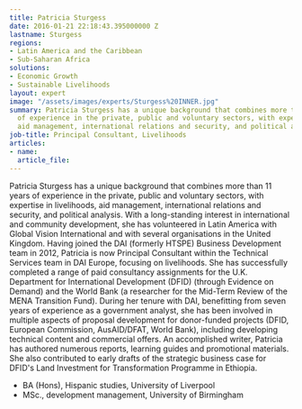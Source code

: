```yaml
---
title: Patricia Sturgess
date: 2016-01-21 22:18:43.395000000 Z
lastname: Sturgess
regions:
- Latin America and the Caribbean
- Sub-Saharan Africa
solutions:
- Economic Growth
- Sustainable Livelihoods
layout: expert
image: "/assets/images/experts/Sturgess%20INNER.jpg"
summary: Patricia Sturgess has a unique background that combines more than 11 years
  of experience in the private, public and voluntary sectors, with expertise in livelihoods,
  aid management, international relations and security, and political analysis.
job-title: Principal Consultant, Livelihoods
articles:
- name: 
  article_file: 
---
```


Patricia Sturgess has a unique background that combines more than 11 years of experience in the private, public and voluntary sectors, with expertise in livelihoods, aid management, international relations and security, and political analysis. With a long-standing interest in international and community development, she has volunteered in Latin America with Global Vision International and with several organisations in the United Kingdom. Having joined the DAI (formerly HTSPE) Business Development team in 2012, Patricia is now Principal Consultant within the Technical Services team in DAI Europe, focusing on livelihoods. She has successfully completed a range of paid consultancy assignments for the U.K. Department for International Development (DFID) (through Evidence on Demand) and the World Bank (a researcher for the Mid-Term Review of the MENA Transition Fund). During her tenure with DAI, benefitting from seven years of experience as a government analyst, she has been involved in multiple aspects of proposal development for donor-funded projects (DFID, European Commission, AusAID/DFAT, World Bank), including developing technical content and commercial offers. An accomplished writer, Patricia has authored numerous reports, learning guides and promotional materials. She also contributed to early drafts of the strategic business case for DFID's Land Investment for Transformation Programme in Ethiopia.

* BA (Hons), Hispanic studies, University of Liverpool
* MSc., development management, University of Birmingham
